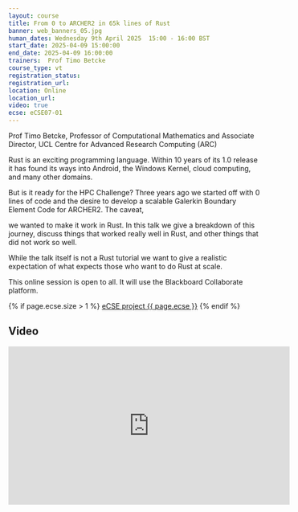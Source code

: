 ```yaml
---
layout: course
title: From 0 to ARCHER2 in 65k lines of Rust
banner: web_banners_05.jpg
human_dates: Wednesday 9th April 2025  15:00 - 16:00 BST
start_date: 2025-04-09 15:00:00
end_date: 2025-04-09 16:00:00
trainers:  Prof Timo Betcke
course_type: vt
registration_status:
registration_url:
location: Online
location_url:
video: true
ecse: eCSE07-01
---
```


Prof Timo Betcke, Professor of Computational Mathematics and Associate Director, UCL Centre for Advanced Research Computing (ARC)

Rust is an exciting programming language. Within 10 years of its 1.0 release it has found its ways into Android, the Windows Kernel, cloud computing, and many other domains.

But is it ready for the HPC Challenge? Three years ago we started off with 0 lines of code and the desire to develop a scalable Galerkin Boundary Element Code for ARCHER2. The caveat,

we wanted to make it work in Rust. In this talk we give a breakdown of this journey, discuss things that worked really well in Rust, and other things that did not work so well.

While the talk itself is not a Rust tutorial we want to give a realistic expectation of what expects those who want to do Rust at scale.


This online session is open to all. It will use the Blackboard Collaborate platform.

{% if page.ecse.size > 1 %}
<a href="{{ site.baseurl }}/ecse/reports/{{ page.ecse }}">eCSE project {{ page.ecse }}</a>
{% endif %}


<!--

<section id="service">

  <div class="row ">	

      <div class="col-xs-6 col-sm-4">
        <a class="ar2_linkbox ar2_linkbox-teal" 
          href="https://eu.bbcollab.com/guest/7ea1ef01cb994c2faeedab3d89ddb1d5">
          <strong>Join Session</strong><br/>
          Join this online session in your browser
        </a>
      </div>

      <div class="col-xs-6 col-sm-4">
        <a class="ar2_linkbox ar2_linkbox-green" href="courses/"
           href="myevents.ics">
          <strong>Add to Calendar</strong><br/>
          Download ICS file to add this event to your calendar complete with join link
        </a>
      </div>

											
    </div>


-->


<h2><a name="video">Video</a></h2>

<div>

<iframe title="Video"  width="560" height="315" src="https://www.youtube.com/embed/5H779pVRMHM" frameborder="0" allow="accelerometer; autoplay; encrypted-media; gyroscope; picture-in-picture" allowfullscreen></iframe>

</div>



<!--

<section id="service">

    <div class="row ">	



      <div class="col-xs-6 col-sm-4">
        <a class="ar2_linkbox ar2_linkbox-teal" href="  ">
          <strong>Transcript</strong><br/>
          Download a transcript of the video audio
        </a>
      </div>



      <div class="col-xs-6 col-sm-4">
        <a class="ar2_linkbox ar2_linkbox-green" href="courses/"
           href="ARCHER2_Training_VT.pdf">
          <strong>Slides</strong><br/>
          Download pdf of the presentation.
        </a>
      </div>
										
    </div>

</section>
-->
